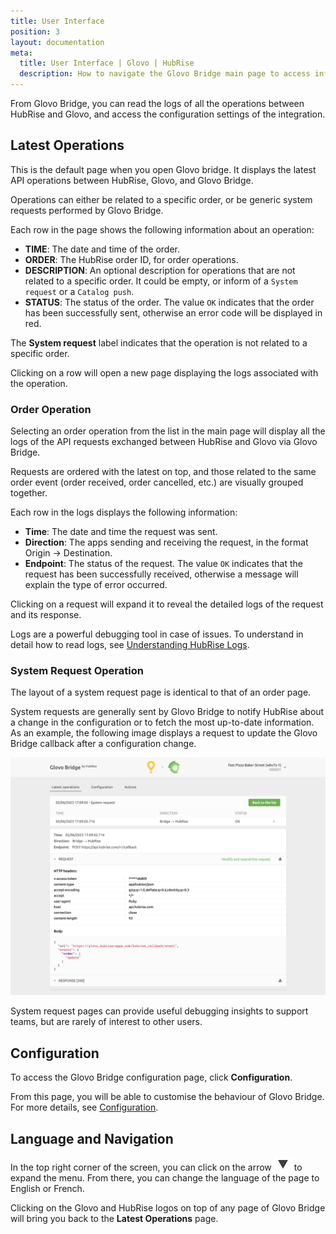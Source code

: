 ```yaml
---
title: User Interface
position: 3
layout: documentation
meta:
  title: User Interface | Glovo | HubRise
  description: How to navigate the Glovo Bridge main page to access information about the orders and customise the behaviour of the bridge.
---
```


From Glovo Bridge, you can read the logs of all the operations between HubRise and Glovo, and access the configuration settings of the integration.

## Latest Operations

This is the default page when you open Glovo bridge. It displays the latest API operations between HubRise, Glovo, and Glovo Bridge.

Operations can either be related to a specific order, or be generic system requests performed by Glovo Bridge.

Each row in the page shows the following information about an operation:

- **TIME**: The date and time of the order.
- **ORDER**: The HubRise order ID, for order operations.
- **DESCRIPTION**: An optional description for operations that are not related to a specific order. It could be empty, or inform of a `System request` or a `Catalog push`.
- **STATUS**: The status of the order. The value `OK` indicates that the order has been successfully sent, otherwise an error code will be displayed in red.

The **System request** label indicates that the operation is not related to a specific order.

[//]: # (<!-- TODO: ADD SCREENSHOT -->)

Clicking on a row will open a new page displaying the logs associated with the operation.

### Order Operation

Selecting an order operation from the list in the main page will display all the logs of the API requests exchanged between HubRise and Glovo via Glovo Bridge.

Requests are ordered with the latest on top, and those related to the same order event (order received, order cancelled, etc.) are visually grouped together.

Each row in the logs displays the following information:

- **Time**: The date and time the request was sent.
- **Direction**: The apps sending and receiving the request, in the format Origin → Destination.
- **Endpoint**: The status of the request. The value `OK` indicates that the request has been successfully received, otherwise a message will explain the type of error occurred.

Clicking on a request will expand it to reveal the detailed logs of the request and its response.

[//]: # (<!-- TODO: ADD SCREENSHOT -->)

Logs are a powerful debugging tool in case of issues. To understand in detail how to read logs, see [Understanding HubRise Logs](/docs/hubrise-logs/).

### System Request Operation

The layout of a system request page is identical to that of an order page.

System requests are generally sent by Glovo Bridge to notify HubRise about a change in the configuration or to fetch the most up-to-date information. As an example, the following image displays a request to update the Glovo Bridge callback after a configuration change.

![System request page on Glovo Bridge](../images/005-en-glovo-system-request.png)

System request pages can provide useful debugging insights to support teams, but are rarely of interest to other users.

## Configuration

To access the Glovo Bridge configuration page, click **Configuration**.

From this page, you will be able to customise the behaviour of Glovo Bridge. For more details, see [Configuration](/apps/glovo/configuration).

## Language and Navigation

In the top right corner of the screen, you can click on the arrow <InlineImage width="20" height="20">![Arrow icon](../images/arrow-icon.jpg)</InlineImage> to expand the menu. From there, you can change the language of the page to English or French.

Clicking on the Glovo and HubRise logos on top of any page of Glovo Bridge will bring you back to the **Latest Operations** page.
